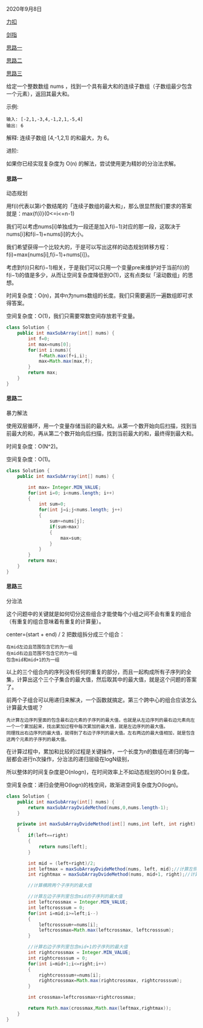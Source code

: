 2020年9月8日

[力扣](https://leetcode-cn.com/problems/maximum-subarray)

[剑指](https://leetcode-cn.com/problems/lian-xu-zi-shu-zu-de-zui-da-he-lcof/)

[思路一](#思路一)

[思路二](#思路二)

[思路三](#思路三)

给定一个整数数组 nums ，找到一个具有最大和的连续子数组（子数组最少包含一个元素），返回其最大和。

示例:
```
输入: [-2,1,-3,4,-1,2,1,-5,4]
输出: 6
```
解释: 连续子数组 [4,-1,2,1] 的和最大，为 6。

进阶:

如果你已经实现复杂度为 O(n) 的解法，尝试使用更为精妙的分治法求解。

#### 思路一

动态规划

用f(i)代表以第i个数结尾的「连续子数组的最大和」，那么很显然我们要求的答案就是：max{f(i)}(0<=i<=n-1)

我们可以考虑nums[i]单独成为一段还是加入f(i−1)对应的那一段，这取决于nums[i]和f(i−1)+nums[i]的大小。

我们希望获得一个比较大的，于是可以写出这样的动态规划转移方程：
f(i)=max{nums[i],f(i−1)+nums[i]}。

考虑到f(i)只和f(i−1)相关，于是我们可以只用一个变量pre来维护对于当前f(i)的f(i−1)的值是多少，从而让空间复杂度降低到O(1)，这有点类似「滚动数组」的思想。


时间复杂度：O(n)，其中n为nums数组的长度。我们只需要遍历一遍数组即可求得答案。

空间复杂度：O(1)，我们只需要常数空间存放若干变量。

```java
class Solution {
    public int maxSubArray(int[] nums) {
        int f=0;
        int max=nums[0];
        for(int i:nums){
            f=Math.max(f+i,i);
            max=Math.max(max,f);
        }
        return max;
    }
}
```
#### 思路二

暴力解法

使用双层循环，用一个变量存储当前的最大和。从第一个数开始向后扫描，找到当前最大的和，再从第二个数开始向后扫描，找到当前最大的和，最终得到最大和。

时间复杂度：O(N^2)。

空间复杂度：O(1)。
```java
class Solution {
    public int maxSubArray(int[] nums) {

        int max= Integer.MIN_VALUE;
        for(int i=0; i<nums.length; i++)
        {
            int sum=0;
            for(int j=i;j<nums.length; j++)
            {
                sum+=nums[j];
                if(sum>max)
                {
                    max=sum;
                }
            }
        }
        return max;
    }
}
```

#### 思路三

分治法

这个问题中的关键就是如何切分这些组合才能使每个小组之间不会有重复的组合（有重复的组合意味着有重复的计算量）。

center=(start + end) / 2 把数组拆分成三个组合：
```
在mid左边且范围包含它的为一组
在mid右边且范围不包含它的为一组
包含mid和mid+1的为一组
```

以上的三个组合内的序列没有任何的重复的部分，而且一起构成所有子序列的全集，计算出这个三个子集合的最大值，然后取其中的最大值，就是这个问题的答案了。

前两个子组合可以用递归来解决，一个函数就搞定。第三个跨中心的组合应该怎么计算最大值呢？
```
先计算左边序列里面的包含最右边元素的子序列的最大值，也就是从左边序列的最右边元素向左一个一个累加起来，找出累加过程中每次累加的最大值，就是左边序列的最大值。
同理找出右边序列的最大值，就得到了右边子序列的最大值。左右两边的最大值相加，就是包含这两个元素的子序列的最大值。
```
在计算过程中，累加和比较的过程是关键操作，一个长度为n的数组在递归的每一层都会进行n次操作，分治法的递归层级在logN级别，

所以整体的时间复杂度是O(nlogn)，在时间效率上不如动态规划的O(n)复杂度。

空间复杂度：递归会使用O(logn)的栈空间，故渐进空间复杂度为O(logn)。
```java
class Solution {
    public int maxSubArray(int[] nums) {
        return maxSubArrayDvideMethod(nums,0,nums.length-1);
    }

    private int maxSubArrayDvideMethod(int[] nums,int left, int right)
    {
        if(left==right)
        {
            return nums[left];
        }

        int mid = (left+right)/2;
        int leftmax = maxSubArrayDvideMethod(nums, left, mid);//计算左侧子序列最大值
        int rightmax = maxSubArrayDvideMethod(nums, mid+1, right);//计算右侧子序列最大值

        //计算横跨两个子序列的最大值

        //计算左边子序列里包含mid的子序列的最大值
        int leftcrossmax = Integer.MIN_VALUE;
        int leftcrosssum = 0;
        for(int i=mid;i>=left;i--)
        {
            leftcrosssum+=nums[i];
            leftcrossmax=Math.max(leftcrossmax, leftcrosssum);
        }

        //计算右边子序列里包含mid+1的子序列的最大值
        int rightcrossmax = Integer.MIN_VALUE;
        int rightcrosssum = 0;
        for(int i=mid+1;i<=right;i++)
        {
            rightcrosssum+=nums[i];
            rightcrossmax=Math.max(rightcrossmax, rightcrosssum);
        }

        int crossmax=leftcrossmax+rightcrossmax;

        return Math.max(crossmax,Math.max(leftmax,rightmax));
    }
}
```
